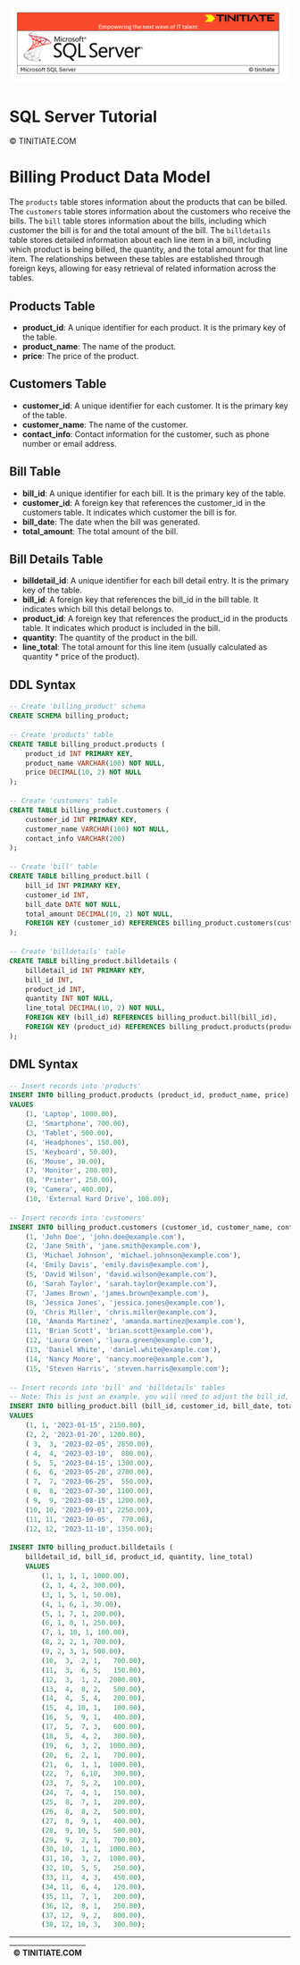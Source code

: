 ![SQLServer Tinitiate Image](../sqlserver-sql/sqlserver.png)

# SQL Server Tutorial

&copy; TINITIATE.COM

# Billing Product Data Model
The `products` table stores information about the products that can be billed. The `customers` table stores information about the customers who receive the bills. The `bill` table stores information about the bills, including which customer the bill is for and the total amount of the bill. The `billdetails` table stores detailed information about each line item in a bill, including which product is being billed, the quantity, and the total amount for that line item. The relationships between these tables are established through foreign keys, allowing for easy retrieval of related information across the tables.

## Products Table
* **product_id**: A unique identifier for each product. It is the primary key of the table.
* **product_name**: The name of the product.
* **price**: The price of the product.
## Customers Table
* **customer_id**: A unique identifier for each customer. It is the primary key of the table.
* **customer_name**: The name of the customer.
* **contact_info**: Contact information for the customer, such as phone number or email address.
## Bill Table
* **bill_id**: A unique identifier for each bill. It is the primary key of the table.
* **customer_id**: A foreign key that references the customer_id in the customers table. It indicates which customer the bill is for.
* **bill_date**: The date when the bill was generated.
* **total_amount**: The total amount of the bill.
## Bill Details Table
* **billdetail_id**: A unique identifier for each bill detail entry. It is the primary key of the table.
* **bill_id**: A foreign key that references the bill_id in the bill table. It indicates which bill this detail belongs to.
* **product_id**: A foreign key that references the product_id in the products table. It indicates which product is included in the bill.
* **quantity**: The quantity of the product in the bill.
* **line_total**: The total amount for this line item (usually calculated as quantity * price of the product).

## DDL Syntax
```sql
-- Create 'billing_product' schema 
CREATE SCHEMA billing_product;

-- Create 'products' table
CREATE TABLE billing_product.products (
    product_id INT PRIMARY KEY,
    product_name VARCHAR(100) NOT NULL,
    price DECIMAL(10, 2) NOT NULL
);

-- Create 'customers' table
CREATE TABLE billing_product.customers (
    customer_id INT PRIMARY KEY,
    customer_name VARCHAR(100) NOT NULL,
    contact_info VARCHAR(200)
);

-- Create 'bill' table
CREATE TABLE billing_product.bill (
    bill_id INT PRIMARY KEY,
    customer_id INT,
    bill_date DATE NOT NULL,
    total_amount DECIMAL(10, 2) NOT NULL,
    FOREIGN KEY (customer_id) REFERENCES billing_product.customers(customer_id)
);

-- Create 'billdetails' table
CREATE TABLE billing_product.billdetails (
    billdetail_id INT PRIMARY KEY,
    bill_id INT,
    product_id INT,
    quantity INT NOT NULL,
    line_total DECIMAL(10, 2) NOT NULL,
    FOREIGN KEY (bill_id) REFERENCES billing_product.bill(bill_id),
    FOREIGN KEY (product_id) REFERENCES billing_product.products(product_id)
);
```

## DML Syntax
```sql
-- Insert records into 'products'
INSERT INTO billing_product.products (product_id, product_name, price)
VALUES
    (1, 'Laptop', 1000.00),
    (2, 'Smartphone', 700.00),
    (3, 'Tablet', 500.00),
    (4, 'Headphones', 150.00),
    (5, 'Keyboard', 50.00),
    (6, 'Mouse', 30.00),
    (7, 'Monitor', 200.00),
    (8, 'Printer', 250.00),
    (9, 'Camera', 400.00),
    (10, 'External Hard Drive', 100.00);

-- Insert records into 'customers'
INSERT INTO billing_product.customers (customer_id, customer_name, contact_info) VALUES
    (1, 'John Doe', 'john.doe@example.com'),
    (2, 'Jane Smith', 'jane.smith@example.com'),
    (3, 'Michael Johnson', 'michael.johnson@example.com'),
    (4, 'Emily Davis', 'emily.davis@example.com'),
    (5, 'David Wilson', 'david.wilson@example.com'),
    (6, 'Sarah Taylor', 'sarah.taylor@example.com'),
    (7, 'James Brown', 'james.brown@example.com'),
    (8, 'Jessica Jones', 'jessica.jones@example.com'),
    (9, 'Chris Miller', 'chris.miller@example.com'),
    (10, 'Amanda Martinez', 'amanda.martinez@example.com'),
    (11, 'Brian Scott', 'brian.scott@example.com'),
    (12, 'Laura Green', 'laura.green@example.com'),
    (13, 'Daniel White', 'daniel.white@example.com'),
    (14, 'Nancy Moore', 'nancy.moore@example.com'),
    (15, 'Steven Harris', 'steven.harris@example.com');

-- Insert records into 'bill' and 'billdetails' tables
-- Note: This is just an example, you will need to adjust the bill_id, customer_id, product_id, quantity, and line_total based on your actual data and billing logic.
INSERT INTO billing_product.bill (bill_id, customer_id, bill_date, total_amount)
VALUES
    (1, 1, '2023-01-15', 2150.00),
    (2, 2, '2023-01-20', 1200.00),
    ( 3,  3, '2023-02-05', 2850.00),
    ( 4,  4, '2023-03-10',  800.00),
    ( 5,  5, '2023-04-15', 1300.00),
    ( 6,  6, '2023-05-20', 2700.00),
    ( 7,  7, '2023-06-25',  550.00),
    ( 8,  8, '2023-07-30', 1100.00),
    ( 9,  9, '2023-08-15', 1200.00),
    (10, 10, '2023-09-01', 2250.00),
    (11, 11, '2023-10-05',  770.00),
    (12, 12, '2023-11-10', 1350.00);

INSERT INTO billing_product.billdetails (
    billdetail_id, bill_id, product_id, quantity, line_total)
    VALUES
        (1, 1, 1, 1, 1000.00),
        (2, 1, 4, 2, 300.00),
        (3, 1, 5, 1, 50.00),
        (4, 1, 6, 1, 30.00),
        (5, 1, 7, 1, 200.00),
        (6, 1, 8, 1, 250.00),
        (7, 1, 10, 1, 100.00),
        (8, 2, 2, 1, 700.00),
        (9, 2, 3, 1, 500.00),
        (10,  3,  2, 1,   700.00),
        (11,  3,  6, 5,   150.00),
        (12,  3,  1, 2,  2000.00),
        (13,  4,  8, 2,   500.00),
        (14,  4,  5, 4,   200.00),
        (15,  4, 10, 1,   100.00),
        (16,  5,  9, 1,   400.00),
        (17,  5,  7, 3,   600.00),
        (18,  5,  4, 2,   300.00),
        (19,  6,  3, 2,  1000.00),
        (20,  6,  2, 1,   700.00),
        (21,  6,  1, 1,  1000.00),
        (22,  7,  6,10,   300.00),
        (23,  7,  5, 2,   100.00),
        (24,  7,  4, 1,   150.00),
        (25,  8,  7, 1,   200.00),
        (26,  8,  8, 2,   500.00),
        (27,  8,  9, 1,   400.00),
        (28,  9, 10, 5,   500.00),
        (29,  9,  2, 1,   700.00),
        (30, 10,  1, 1,  1000.00),
        (31, 10,  3, 2,  1000.00),
        (32, 10,  5, 5,   250.00),
        (33, 11,  4, 3,   450.00),
        (34, 11,  6, 4,   120.00),
        (35, 11,  7, 1,   200.00),
        (36, 12,  8, 1,   250.00),
        (37, 12,  9, 2,   800.00),
        (38, 12, 10, 3,   300.00);
```

***
| &copy; TINITIATE.COM |
|----------------------|
